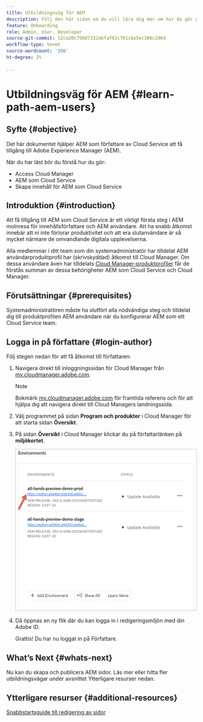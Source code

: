 ```yaml
---
title: Utbildningsväg för AEM
description: Följ den här sidan om du vill lära dig mer om hur du gör när du har fått åtkomst, om du är en AEM användare
feature: Onboarding
role: Admin, User, Developer
source-git-commit: 12ca20c750d7332ebfaf62c781cbe5ec386c2d64
workflow-type: tm+mt
source-wordcount: '356'
ht-degree: 2%

---
```


# Utbildningsväg för AEM {#learn-path-aem-users}

## Syfte {#objective}

Det här dokumentet hjälper AEM som författare av Cloud Service att få tillgång till Adobe Experience Manager (AEM).

När du har läst bör du förstå hur du gör:

* Access Cloud Manager
* AEM som Cloud Service
* Skapa innehåll för AEM som Cloud Service

## Introduktion  {#introduction}

Att få tillgång till AEM som Cloud Service är ett viktigt första steg i AEM molnresa för innehållsförfattare och AEM användare. Att ha snabb åtkomst innebär att ni inte förlorar produktivitet och att era slutanvändare är så mycket närmare de omvandlande digitala upplevelserna.

Alla medlemmar i ditt team som din systemadministratör har tilldelat AEM användarproduktprofil har (skrivskyddad) åtkomst till Cloud Manager. Om dessa användare även har tilldelats [Cloud Manager-produktprofiler](https://experienceleague.adobe.com/docs/experience-manager-cloud-service/onboarding/onboarding-concepts/aem-cs-team-product-profiles.html?lang=en#cloud-manager-product-profiles) får de förstås summan av dessa behörigheter AEM som Cloud Service och Cloud Manager.

## Förutsättningar  {#prerequisites}

Systemadministratören måste ha slutfört alla nödvändiga steg och tilldelat dig till produktprofilen AEM användare när du konfigurerar AEM som ett Cloud Service team.

## Logga in på författare {#login-author}

Följ stegen nedan för att få åtkomst till författaren:

1. Navigera direkt till inloggningssidan för Cloud Manager från [my.cloudmanager.adobe.com](https://my.cloudmanager.adobe.com/).

   >[!NOTE]
   >Bokmärk [my.cloudmanager.adobe.com](https://my.cloudmanager.adobe.com/) för framtida referens och för att hjälpa dig att navigera direkt till Cloud Managers landningssida.

1. Välj programmet på sidan **Program och produkter** i Cloud Manager för att starta sidan **Översikt**.

1. På sidan **Översikt** i Cloud Manager klickar du på författarlänken på **miljökortet**.

   ![](/help/journey-onboarding/assets/author-environ.png)

1. Då öppnas en ny flik där du kan logga in i redigeringsmiljön med din Adobe ID.

   Grattis! Du har nu loggat in på Författare.

## What’s Next {#whats-next}

Nu kan du skapa och publicera AEM sidor. Läs mer eller hitta fler utbildningsvägar under avsnittet Ytterligare resurser nedan.

## Ytterligare resurser {#additional-resources}

[Snabbstartsguide till redigering av sidor](https://experienceleague.adobe.com/docs/experience-manager-cloud-service/sites/authoring/getting-started/quick-start.html?lang=en)